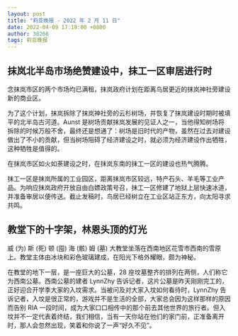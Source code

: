 ```yaml
---
layout: post
title: "莉亚晚报 - 2022 年 2 月 11 日"
date: 2022-04-09 17:19:00 +0800
author: 30266
tags: 莉亚晚报
---
```


## 抹岚北半岛市场绝赞建设中，抹工一区审居进行时
念抹岚市区的两个市场均已满租，抹岚政府计划在距离鸟居更近的抹岚神社旁建设新的商业区。

为了这个计划，抹岚拆除了抹岚神社旁的云杉树场，并恢复了抹岚建设时期时被填平的北半岛古河道。Aunst 是树场贡献抹岚发展的见证人之一，当他得知树场将拆除的时候万般不舍，最终还是想通了：树场是旧时代的产物，虽然在过去对建设做出了不小的贡献，但当树场阻碍了经济建设之时，就必须为经济建设作出牺牲，这种牺牲是值得的。

在抹岚市区如火如荼建设之时，在抹岚东南的抹工一区的建设也热气腾腾。

抹工一区是抹岚所属的工业园区，距离抹岚市区较远，特产石头、羊毛等工业产品。为响应抹岚政府开放自由白嫖政策号召，抹工一区修建了地狱上层快速冰道，并准备审居以便传送。截止发稿时，鸟居已经树立在工业区站正东方，向太阳寻求共鸣。

## 教堂下的十字架，林恩头顶的灯光
威 (为) 斯 (死) 顿 (囤) 海 (骸) 姆 (墓) 大教堂坐落在西南地区花雪市西南的雪原上。教堂主体由冰块和彩色玻璃建成，在阳光下格外耀眼，颇为神秘。

在教堂的地下一层，是一座巨大的公墓，28 座坟墓整齐的排列在两侧，人们称它为西南公墓。西南公墓的建者 LynnZhy 告诉记者，这片公墓是昨天刚刚完工的，正好迎合开学季大家的入坟需求。当被问及对大家入坟如何看待时，LynnZhy 告诉记者，入坟是很正常的，游戏并不是生活的全部，大家总会因为这样那样的原因而告别 RIA 一段时间，成为大家口口相传中的那个前去其他世界的旅行者。但入坟并不一定代表着终结，我们相信，当有一天你站在他们的家门前，正准备离开时，那人会忽然出现，笑着和你说了一声“好久不见”。